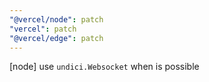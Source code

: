 ```yaml
---
"@vercel/node": patch
"vercel": patch
"@vercel/edge": patch
---
```


[node] use `undici.Websocket` when is possible
